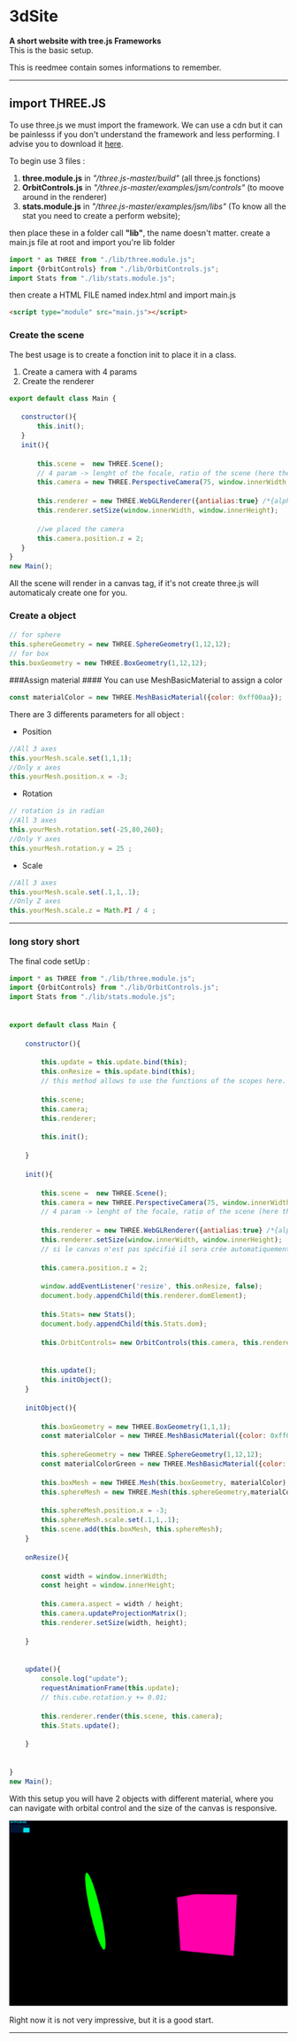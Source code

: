 # 3dSite #
**A short website with tree.js Frameworks**  
This is the basic setup. 
  
This is reedmee contain somes informations to remember.
***


## import THREE.JS ##
To use three.js we must import the framework. We can use a cdn but it can be painlesss if you don't understand the framework and less performing. 
I advise you to download it [here](https://github.com/mrdoob/three.js/archive/master.zip).

To begin use 3 files :

1. **three.module.js** in *"/three.js-master/build"* (all three.js fonctions)
2. **OrbitControls.js** in  *"/three.js-master/examples/jsm/controls"* (to moove around in the renderer)
3. **stats.module.js** in *"/three.js-master/examples/jsm/libs"* (To know all the stat you need to create a perform website);

then place these in a folder call **"lib"**, the name doesn't matter.
create a main.js file at root and import you're lib folder
```js
import * as THREE from "./lib/three.module.js";
import {OrbitControls} from "./lib/OrbitControls.js";
import Stats from "./lib/stats.module.js";
```

then create a HTML FILE named index.html and import main.js
```HTML
<script type="module" src="main.js"></script>
```
### Create the scene ### 

The best usage is to create a fonction init to place it in a class.
    
1. Create a camera with 4 params
2. Create the renderer 
 ```js
export default class Main {

    constructor(){
        this.init();
    }
    init(){

        this.scene =  new THREE.Scene();
        // 4 param -> lenght of the focale, ratio of the scene (here the size of the window), the clayping (what will be calculated in the scene)
        this.camera = new THREE.PerspectiveCamera(75, window.innerWidth / window.innerHeight, .1, 1000);

        this.renderer = new THREE.WebGLRenderer({antialias:true} /*{alpha:true}*/);
        this.renderer.setSize(window.innerWidth, window.innerHeight);
        
        //we placed the camera 
        this.camera.position.z = 2;
    }
}
 new Main();

  ```

All the scene will render in a canvas tag, if it's not create three.js will automaticaly create one for you.


### Create a object ###
 ```js
// for sphere
this.sphereGeometry = new THREE.SphereGeometry(1,12,12);
// for box
this.boxGeometry = new THREE.BoxGeometry(1,12,12);
```
###Assign material ####
You can use MeshBasicMaterial to assign a color
 ```js
const materialColor = new THREE.MeshBasicMaterial({color: 0xff00aa});
```

There are 3 differents parameters for all object :

* Position
```js
//All 3 axes
this.yourMesh.scale.set(1,1,1);
//Only x axes
this.yourMesh.position.x = -3;
```
* Rotation
```js
// rotation is in radian
//All 3 axes
this.yourMesh.rotation.set(-25,80,260);
//Only Y axes
this.yourMesh.rotation.y = 25 ;
```
* Scale
```js
//All 3 axes
this.yourMesh.scale.set(.1,1,.1);
//Only Z axes
this.yourMesh.scale.z = Math.PI / 4 ;
```



***
### long story short ###
The final code setUp :
```js
import * as THREE from "./lib/three.module.js";
import {OrbitControls} from "./lib/OrbitControls.js";
import Stats from "./lib/stats.module.js";


export default class Main {

    constructor(){

        this.update = this.update.bind(this);
        this.onResize = this.update.bind(this);
        // this method allows to use the functions of the scopes here.

        this.scene;
        this.camera;
        this.renderer;

        this.init();
    
    }

    init(){

        this.scene =  new THREE.Scene();
        this.camera = new THREE.PerspectiveCamera(75, window.innerWidth / window.innerHeight, .1, 1000);
        // 4 param -> lenght of the focale, ratio of the scene (here the size of the window), the clayping (what will be calculated in the scene)

        this.renderer = new THREE.WebGLRenderer({antialias:true} /*{alpha:true}*/);
        this.renderer.setSize(window.innerWidth, window.innerHeight);
        // si le canvas n'est pas spécifié il sera crée automatiquement

        this.camera.position.z = 2;
        
        window.addEventListener('resize', this.onResize, false);
        document.body.appendChild(this.renderer.domElement);

        this.Stats= new Stats();
        document.body.appendChild(this.Stats.dom);

        this.OrbitControls= new OrbitControls(this.camera, this.renderer.domElement);


        this.update();
        this.initObject();
    }

    initObject(){

        this.boxGeometry = new THREE.BoxGeometry(1,1,1);
        const materialColor = new THREE.MeshBasicMaterial({color: 0xff00aa});

        this.sphereGeometry = new THREE.SphereGeometry(1,12,12);
        const materialColorGreen = new THREE.MeshBasicMaterial({color: 0x00ff00});

        this.boxMesh = new THREE.Mesh(this.boxGeometry, materialColor);
        this.sphereMesh = new THREE.Mesh(this.sphereGeometry,materialColorGreen);

        this.sphereMesh.position.x = -3;
        this.sphereMesh.scale.set(.1,1,.1);
        this.scene.add(this.boxMesh, this.sphereMesh);
    }

    onResize(){

        const width = window.innerWidth;
        const height = window.innerHeight;

        this.camera.aspect = width / height;
        this.camera.updateProjectionMatrix();
        this.renderer.setSize(width, height);

    }


    update(){
        console.log("update");
        requestAnimationFrame(this.update);
        // this.cube.rotation.y += 0.01;

        this.renderer.render(this.scene, this.camera);
        this.Stats.update();

    }


}
new Main();


```
With this setup you will have 2 objects with different material, where you can navigate with orbital control and the size of the canvas is responsive.

![Basic setUp](assets/doc/basicSetup.png "basic setup")

Right now it is not very impressive, but it is a good start.

***